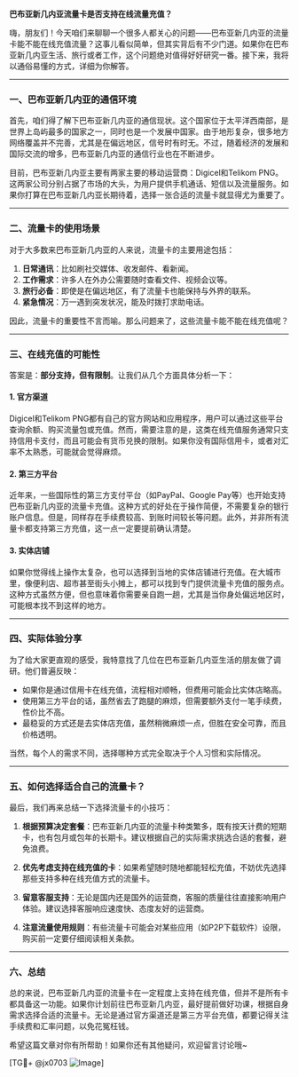 **巴布亚新几内亚流量卡是否支持在线流量充值？**

嗨，朋友们！今天咱们来聊聊一个很多人都关心的问题——巴布亚新几内亚的流量卡能不能在线充值流量？这事儿看似简单，但其实背后有不少门道。如果你在巴布亚新几内亚生活、旅行或者工作，这个问题绝对值得好好研究一番。接下来，我将以通俗易懂的方式，详细为你解答。

---

### 一、巴布亚新几内亚的通信环境

首先，咱们得了解下巴布亚新几内亚的通信现状。这个国家位于太平洋西南部，是世界上岛屿最多的国家之一，同时也是一个发展中国家。由于地形复杂，很多地方网络覆盖并不完善，尤其是在偏远地区，信号时有时无。不过，随着经济的发展和国际交流的增多，巴布亚新几内亚的通信行业也在不断进步。

目前，巴布亚新几内亚主要有两家主要的移动运营商：Digicel和Telikom PNG。这两家公司分别占据了市场的大头，为用户提供手机通话、短信以及流量服务。如果你打算在巴布亚新几内亚长期待着，选择一张合适的流量卡就显得尤为重要了。

---

### 二、流量卡的使用场景

对于大多数来巴布亚新几内亚的人来说，流量卡的主要用途包括：

1. **日常通讯**：比如刷社交媒体、收发邮件、看新闻。
2. **工作需求**：许多人在外办公需要随时查看文件、视频会议等。
3. **旅行必备**：即使是在偏远地区，有了流量卡也能保持与外界的联系。
4. **紧急情况**：万一遇到突发状况，能及时拨打求助电话。

因此，流量卡的重要性不言而喻。那么问题来了，这些流量卡能不能在线充值呢？

---

### 三、在线充值的可能性

答案是：**部分支持，但有限制**。让我们从几个方面具体分析一下：

#### 1. **官方渠道**
Digicel和Telikom PNG都有自己的官方网站和应用程序，用户可以通过这些平台查询余额、购买流量包或充值。然而，需要注意的是，这类在线充值服务通常只支持信用卡支付，而且可能会有货币兑换的限制。如果你没有国际信用卡，或者对汇率不太熟悉，可能就会觉得麻烦。

#### 2. **第三方平台**
近年来，一些国际性的第三方支付平台（如PayPal、Google Pay等）也开始支持巴布亚新几内亚的流量卡充值。这种方式的好处在于操作简便，不需要复杂的银行账户信息。但是，同样存在手续费较高、到账时间较长等问题。此外，并非所有流量卡都支持第三方充值，这一点一定要提前确认清楚。

#### 3. **实体店铺**
如果你觉得线上操作太复杂，也可以选择到当地的实体店铺进行充值。在大城市里，像便利店、超市甚至街头小摊上，都可以找到专门提供流量卡充值的服务点。这种方式虽然方便，但也意味着你需要亲自跑一趟，尤其是当你身处偏远地区时，可能根本找不到这样的地方。

---

### 四、实际体验分享

为了给大家更直观的感受，我特意找了几位在巴布亚新几内亚生活的朋友做了调研。他们普遍反映：

- 如果你是通过信用卡在线充值，流程相对顺畅，但费用可能会比实体店略高。
- 使用第三方平台的话，虽然省去了跑腿的麻烦，但需要额外支付一笔手续费，性价比不高。
- 最稳妥的方式还是去实体店充值，虽然稍微麻烦一点，但胜在安全可靠，而且价格透明。

当然，每个人的需求不同，选择哪种方式完全取决于个人习惯和实际情况。

---

### 五、如何选择适合自己的流量卡？

最后，我们再来总结一下选择流量卡的小技巧：

1. **根据预算决定套餐**：巴布亚新几内亚的流量卡种类繁多，既有按天计费的短期卡，也有包月或包年的长期卡。建议根据自己的实际需求挑选合适的套餐，避免浪费。
   
2. **优先考虑支持在线充值的卡**：如果希望随时随地都能轻松充值，不妨优先选择那些支持多种在线充值方式的流量卡。

3. **留意客服支持**：无论是国内还是国外的运营商，客服的质量往往直接影响用户体验。建议选择客服响应速度快、态度友好的运营商。

4. **注意流量使用规则**：有些流量卡可能会对某些应用（如P2P下载软件）设限，购买前一定要仔细阅读相关条款。

---

### 六、总结

总的来说，巴布亚新几内亚的流量卡在一定程度上支持在线充值，但并不是所有卡都具备这一功能。如果你计划前往巴布亚新几内亚，最好提前做好功课，根据自身需求选择合适的流量卡。无论是通过官方渠道还是第三方平台充值，都要记得关注手续费和汇率问题，以免花冤枉钱。

希望这篇文章对你有所帮助！如果你还有其他疑问，欢迎留言讨论哦~

[TG💪+ @jx0703 ![Image](https://github.com/user-attachments/assets/dbca1d08-cadb-493c-b0ec-ad6f7a83f270)]